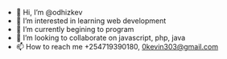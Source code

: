 - 👋 Hi, I’m @odhizkev
- 👀 I’m interested in learning web development
- 🌱 I’m currently begining to program
- 💞️ I’m looking to collaborate on javascript, php, java
- 📫 How to reach me +254719390180, 0kevin303@gmail.com

<!---
odhizkev/odhizkev is a ✨ special ✨ repository because its `README.md` (this file) appears on your GitHub profile.
You can click the Preview link to take a look at your changes.
--->
